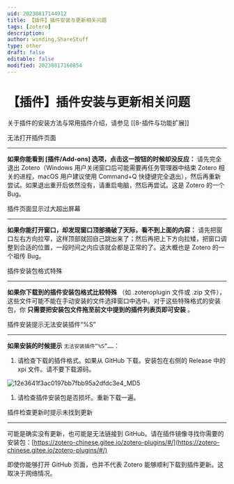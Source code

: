 ```yaml
---
uid: 20230817144912
title: 【插件】插件安装与更新相关问题
tags: [zotero]
description: 
author: winding,ShareStuff 
type: other
draft: false
editable: false
modified: 20230817160854
---
```


# 【插件】插件安装与更新相关问题

关于插件的安装方法与常用插件介绍，请参见 [[8-插件与功能扩展]]

无法打开插件页面

---

**如果你能看到 \[插件/Add-ons\] 选项，点击这一按钮的时候却没反应：** 请先完全退出 Zotero（Windows 用户关闭窗口后可能需要再任务管理器中结束 Zotero 相关的进程，macOS 用户建议使用 Command+Q 快捷键完全退出），然后再重新尝试。如果退出重开后依然没有，请重启电脑，然后再尝试。这是 Zotero 的一个 Bug。

插件页面显示过大超出屏幕

---

**如果你能打开窗口，却发现窗口顶部捅破了天际，看不到上面的内容：** 请先把窗口左右方向拉窄，这样顶部就回自己跳出来了；然后再把上下方向拉矮，把窗口调整到合适的位置，一段时间之内应该就会都是正常的了。这大概也是 Zotero 的一个祖传 Bug。

插件安装包格式特殊

---

**如果你下载到的插件安装包格式比较特殊** （如 .zoteroplugin 文件或 .zip 文件），这些文件可能不能在手动安装的文件选择窗口中选中。对于这些特殊格式的安装包，你 **只需要把安装包文件拖至前文中提到的插件列表页即可安装** 。

插件安装提示无法安装插件“%S”

---

**如果安装的时候提示** `无法安装插件“%S”……`：

1. 请检查下载的插件格式。如果从 GitHub 下载，安装包在右侧的 Release 中的 xpi 文件。请不要下载源码。

![12e3641f3ac0197bb7fbb95a2dfdc3e4_MD5](https://cdn.pkmer.cn/images/202308171547689.png!pkmer)

1. 请检查插件安装包是否损坏。重新下载一遍。

插件检查更新时提示未找到更新

---

可能是确实没有更新，也可能是无法链接到 GitHub。请在插件镜像寻找你需要的安装包：[https://zotero-chinese.gitee.io/zotero-plugins/#/](https://zotero-chinese.gitee.io/zotero-plugins/#/)

即使你能够打开 GitHub 页面，也并不代表 Zotero 能够顺利下载到插件更新。这取决于网络情况。

